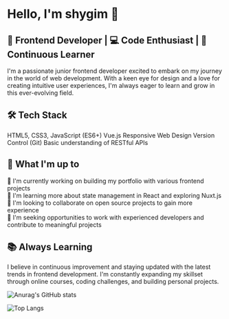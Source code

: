 # Hello, I'm shygim 👋

## 🚀 Frontend Developer | 💻 Code Enthusiast | 🌱 Continuous Learner
I'm a passionate junior frontend developer excited to embark on my journey in the world of web development. With a keen eye for design and a love for creating intuitive user experiences, I'm always eager to learn and grow in this ever-evolving field.
 <br>
## 🛠️ Tech Stack

HTML5, CSS3, JavaScript (ES6+)
Vue.js
Responsive Web Design
Version Control (Git)
Basic understanding of RESTful APIs

## 🌟 What I'm up to

🔭 I'm currently working on building my portfolio with various frontend projects <br>
🌱 I'm learning more about state management in React and exploring Nuxt.js <br>
👯 I'm looking to collaborate on open source projects to gain more experience <br>
🤔 I'm seeking opportunities to work with experienced developers and contribute to meaningful projects <br>

## 📚 Always Learning

I believe in continuous improvement and staying updated with the latest trends in frontend development. I'm constantly expanding my skillset through online courses, coding challenges, and building personal projects.


![Anurag's GitHub stats](https://github-readme-stats.vercel.app/api?username=Shygim&show_icons=true&theme=radical)

![Top Langs](https://github-readme-stats.vercel.app/api/top-langs/?username=Shygim&layout=compact)
